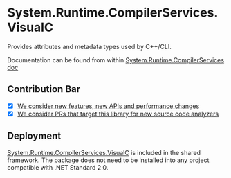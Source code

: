 # System.Runtime.CompilerServices.VisualC
Provides attributes and metadata types used by C++/CLI.

Documentation can be found from within [System.Runtime.CompilerServices doc](https://learn.microsoft.com/dotnet/api/system.runtime.compilerservices)

## Contribution Bar
- [x] [We consider new features, new APIs and performance changes](/src/libraries/README.md#primary-bar)
- [x] [We consider PRs that target this library for new source code analyzers](/src/libraries/README.md#secondary-bars)

## Deployment
[System.Runtime.CompilerServices.VisualC](https://www.nuget.org/packages/System.Runtime.CompilerServices.VisualC) is included in the shared framework. The package does not need to be installed into any project compatible with .NET Standard 2.0.